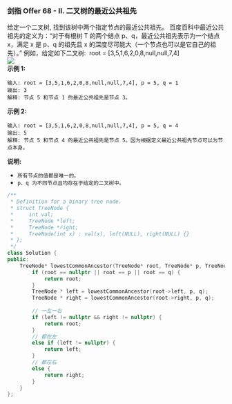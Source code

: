 ### 剑指 Offer 68 - II. 二叉树的最近公共祖先
给定一个二叉树, 找到该树中两个指定节点的最近公共祖先。
百度百科中最近公共祖先的定义为：“对于有根树 T 的两个结点 p、q，最近公共祖先表示为一个结点 x，满足 x 是 p、q 的祖先且 x 的深度尽可能大（一个节点也可以是它自己的祖先）。”
例如，给定如下二叉树:  root = [3,5,1,6,2,0,8,null,null,7,4]
<br/>
![](https://assets.leetcode-cn.com/aliyun-lc-upload/uploads/2018/12/15/binarytree.png)
<br/>
**示例 1:**
```
输入: root = [3,5,1,6,2,0,8,null,null,7,4], p = 5, q = 1 
输出: 3 
解释: 节点 5 和节点 1 的最近公共祖先是节点 3。
```
**示例 2:**
```
输入: root = [3,5,1,6,2,0,8,null,null,7,4], p = 5, q = 4 
输出: 5 
解释: 节点 5 和节点 4 的最近公共祖先是节点 5。因为根据定义最近公共祖先节点可以为节点本身。
```
**说明:**
* `所有节点的值都是唯一的。`
* `p、q 为不同节点且均存在于给定的二叉树中。`

```cpp
/**
 * Definition for a binary tree node.
 * struct TreeNode {
 *     int val;
 *     TreeNode *left;
 *     TreeNode *right;
 *     TreeNode(int x) : val(x), left(NULL), right(NULL) {}
 * };
 */
class Solution {
public:
    TreeNode* lowestCommonAncestor(TreeNode* root, TreeNode* p, TreeNode* q) {
        if (root == nullptr || root == p || root == q) {
            return root;
        }
        TreeNode * left = lowestCommonAncestor(root->left, p, q);
        TreeNode * right = lowestCommonAncestor(root->right, p, q);
        
        // 一左一右
        if (left != nullptr && right != nullptr) {
            return root;
        }
        // 都在左
        else if (left != nullptr) {
            return left;
        }
        // 都在右
        else {
            return right;
        }
    }
};
```

